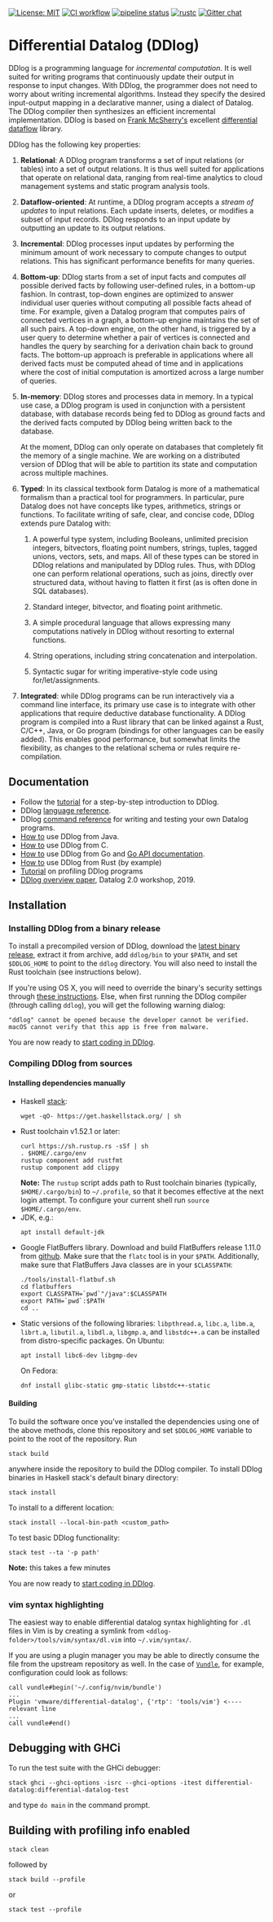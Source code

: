 [![License: MIT](https://img.shields.io/badge/License-MIT-green.svg)](https://opensource.org/licenses/MIT)
[![CI workflow](https://github.com/vmware/differential-datalog/actions/workflows/main.yml/badge.svg)](https://github.com/vmware/differential-datalog/actions)
[![pipeline status](https://gitlab.com/ddlog/differential-datalog/badges/master/pipeline.svg)](https://gitlab.com/ddlog/differential-datalog/commits/master)
[![rustc](https://img.shields.io/badge/rustc-1.52.1+-blue.svg)](https://blog.rust-lang.org/2021/05/10/Rust-1.52.1.html)
[![Gitter chat](https://badges.gitter.im/vmware/differential-datalog.png)](https://gitter.im/vmware/differential-datalog)

# Differential Datalog (DDlog)

DDlog is a programming language for *incremental computation*. It is well suited for
writing programs that continuously update their output in response to input changes. With DDlog,
the programmer does not need to worry about writing incremental algorithms.
Instead they specify the desired input-output mapping in a declarative manner, using a dialect of Datalog.
The DDlog compiler then synthesizes an efficient incremental implementation.
DDlog is based on [Frank McSherry's](https://github.com/frankmcsherry/)
excellent [differential dataflow](https://github.com/TimelyDataflow/differential-dataflow) library.

DDlog has the following key properties:

1. **Relational**: A DDlog program transforms a set of input relations (or tables) into a set of output relations.
It is thus well suited for applications that operate on relational data, ranging from real-time analytics to
cloud management systems and static program analysis tools.

2. **Dataflow-oriented**: At runtime, a DDlog program accepts a *stream of updates* to input relations.
Each update inserts, deletes, or modifies a subset of input records. DDlog responds to an input update
by outputting an update to its output relations.

3. **Incremental**: DDlog processes input updates by performing the minimum amount of work
necessary to compute changes to output relations.  This has significant performance benefits for many queries.

4. **Bottom-up**: DDlog starts from a set of input facts and
computes *all* possible derived facts by following user-defined rules, in a bottom-up fashion.  In
contrast, top-down engines are optimized to answer individual user queries without computing all
possible facts ahead of time.  For example, given a Datalog program that computes pairs of connected
vertices in a graph, a bottom-up engine maintains the set of all such pairs.  A top-down engine, on
the other hand, is triggered by a user query to determine whether a pair of vertices is connected
and handles the query by searching for a derivation chain back to ground facts.  The bottom-up
approach is preferable in applications where all derived facts must be computed ahead of time and in
applications where the cost of initial computation is amortized across a large number of queries.

5. **In-memory**: DDlog stores and processes data in memory.  In a typical use case, a DDlog program
is used in conjunction with a persistent database, with database records being fed to DDlog as
ground facts and the derived facts computed by DDlog being written back to the database.

    At the moment, DDlog can only operate on databases that completely fit the memory of a single
    machine. We are working on a distributed version of DDlog that will be able to
    partition its state and computation across multiple machines.

6. **Typed**: In its classical textbook form Datalog is more of a mathematical formalism than a
practical tool for programmers.  In particular, pure Datalog does not have concepts like types,
arithmetics, strings or functions.  To facilitate writing of safe, clear, and concise code, DDlog
extends pure Datalog with:

    1. A powerful type system, including Booleans, unlimited precision integers, bitvectors, floating point numbers, strings,
    tuples, tagged unions, vectors, sets, and maps. All of these types can be
    stored in DDlog relations and manipulated by DDlog rules.  Thus, with DDlog
    one can perform relational operations, such as joins, directly over structured data,
    without having to flatten it first (as is often done in SQL databases).

    2. Standard integer, bitvector, and floating point arithmetic.

    3. A simple procedural language that allows expressing many computations natively in DDlog without resorting to external functions.

    4. String operations, including string concatenation and interpolation.

    5. Syntactic sugar for writing imperative-style code using for/let/assignments.

7. **Integrated**: while DDlog programs can be run interactively via a command line interface, its
primary use case is to integrate with other applications that require deductive database
functionality.  A DDlog program is compiled into a Rust library that can be linked against a Rust,
C/C++, Java, or Go program (bindings for other languages can be easily added).  This enables good performance,
but somewhat limits the flexibility, as changes to the relational schema or rules require re-compilation.

## Documentation

- Follow the [tutorial](doc/tutorial/tutorial.md) for a step-by-step introduction to DDlog.
- DDlog [language reference](doc/language_reference/language_reference.md).
- DDlog [command reference](doc/command_reference/command_reference.md) for writing and testing your own Datalog programs.
- [How to](doc/java_api.md) use DDlog from Java.
- [How to](doc/c_tutorial/c_tutorial.rst) use DDlog from C.
- [How to](go/README.md) use DDlog from Go and [Go API documentation](https://pkg.go.dev/github.com/vmware/differential-datalog/go/pkg/ddlog).
- [How to](test/datalog_tests/rust_api_test) use DDlog from Rust (by example)
- [Tutorial](doc/profiling/profiling.md) on profiling DDlog programs
- [DDlog overview paper](doc/datalog2.0-workshop/paper.pdf), Datalog 2.0 workshop, 2019.

## Installation

### Installing DDlog from a binary release

To install a precompiled version of DDlog, download the [latest binary release](https://github.com/vmware/differential-datalog/releases), extract it from archive, add `ddlog/bin` to your `$PATH`, and set `$DDLOG_HOME` to point to the `ddlog` directory. You will also need to install the Rust toolchain (see instructions below).

If you're using OS X, you will need to override the binary's security settings through [these instructions](https://support.apple.com/guide/mac-help/open-a-mac-app-from-an-unidentified-developer-mh40616/mac). Else, when first running the DDlog compiler (through calling `ddlog`), you will get the following warning dialog:
```
"ddlog" cannot be opened because the developer cannot be verified.
macOS cannot verify that this app is free from malware.
```

You are now ready to [start coding in DDlog](doc/tutorial/tutorial.md).

### Compiling DDlog from sources

#### Installing dependencies manually

- Haskell [stack](https://github.com/commercialhaskell/stack):
  ```
  wget -qO- https://get.haskellstack.org/ | sh
  ```
- Rust toolchain v1.52.1 or later:
  ```
  curl https://sh.rustup.rs -sSf | sh
  . $HOME/.cargo/env
  rustup component add rustfmt
  rustup component add clippy
  ```
  **Note:** The `rustup` script adds path to Rust toolchain binaries (typically, `$HOME/.cargo/bin`)
  to `~/.profile`, so that it becomes effective at the next login attempt.  To configure your current
  shell run `source $HOME/.cargo/env`.
- JDK, e.g.:
  ```
  apt install default-jdk
  ```
- Google FlatBuffers library.  Download and build FlatBuffers release 1.11.0 from
  [github](https://github.com/google/flatbuffers/releases/tag/v1.11.0).  Make sure
  that the `flatc` tool is in your `$PATH`.  Additionally, make sure that FlatBuffers
  Java classes are in your `$CLASSPATH`:
  ```
  ./tools/install-flatbuf.sh
  cd flatbuffers
  export CLASSPATH=`pwd`"/java":$CLASSPATH
  export PATH=`pwd`:$PATH
  cd ..
  ```
- Static versions of the following libraries: `libpthread.a`, `libc.a`, `libm.a`, `librt.a`, `libutil.a`,
  `libdl.a`, `libgmp.a`, and `libstdc++.a` can be installed from distro-specific packages.  On Ubuntu:
  ```
  apt install libc6-dev libgmp-dev
  ```
  On Fedora:
  ```
  dnf install glibc-static gmp-static libstdc++-static
  ```

#### Building

To build the software once you've installed the dependencies using one of the
above methods, clone this repository and set `$DDLOG_HOME` variable to point
to the root of the repository.  Run

```
stack build
```

anywhere inside the repository to build the DDlog compiler.
To install DDlog binaries in Haskell stack's default binary directory:

```
stack install
```

To install to a different location:

```
stack install --local-bin-path <custom_path>
```

To test basic DDlog functionality:

```
stack test --ta '-p path'
```

**Note:** this takes a few minutes

You are now ready to [start coding in DDlog](doc/tutorial/tutorial.md).

### vim syntax highlighting

The easiest way to enable differential datalog syntax highlighting for `.dl` files in Vim is by
creating a symlink from `<ddlog-folder>/tools/vim/syntax/dl.vim` into `~/.vim/syntax/`.

If you are using a plugin manager you may be able to directly consume the file from the upstream
repository as well. In the case of [`Vundle`](https://github.com/VundleVim/Vundle.vim), for example,
configuration could look as follows:

```vim
call vundle#begin('~/.config/nvim/bundle')
...
Plugin 'vmware/differential-datalog', {'rtp': 'tools/vim'} <---- relevant line
...
call vundle#end()
```

## Debugging with GHCi

To run the test suite with the GHCi debugger:

```
stack ghci --ghci-options -isrc --ghci-options -itest differential-datalog:differential-datalog-test
```

and type `do main` in the command prompt.

## Building with profiling info enabled

```
stack clean
```

followed by

```
stack build --profile
```

or

```
stack test --profile
```
